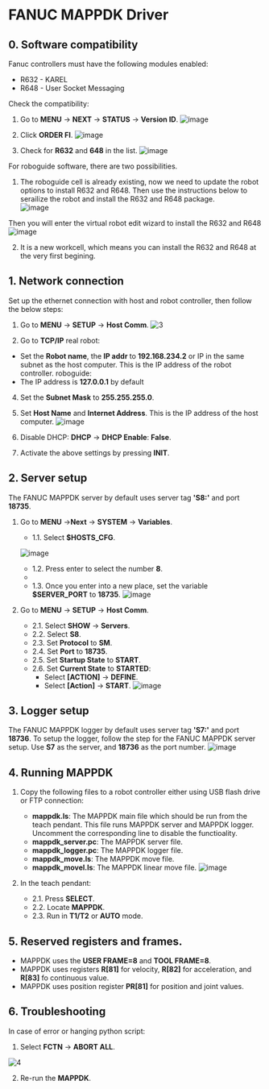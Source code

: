 # FANUC MAPPDK Driver

## 0. Software compatibility
Fanuc controllers must have the following modules enabled:
- R632 - KAREL
- R648 - User Socket Messaging

Check the compatibility:
1. Go to **MENU** -> **NEXT** -> **STATUS** -> **Version ID**.
![image](https://user-images.githubusercontent.com/67538561/169281756-e59e61af-3a40-4c8a-aa00-94123f3ba3e3.png)

3. Click **ORDER FI**.
![image](https://user-images.githubusercontent.com/67538561/169282210-865d139e-1bad-4598-80c0-086461c159a6.png)

4. Check for **R632** and **648** in the list.
![image](https://user-images.githubusercontent.com/67538561/169282483-d85084dc-d572-4bbf-9d5d-dc9057802e01.png)

For roboguide software, there are two possibilities. 
1. The roboguide cell is already existing, now we need to update the robot options to install R632 and R648. Then use the instructions below to serailize the robot and install the R632 and R648 package.  
![image](https://user-images.githubusercontent.com/67538561/169279461-eec2fbec-18d1-46f2-81e9-903dcdb88ba6.png)

Then you will enter the virtual robot edit wizard to install the R632 and R648
![image](https://user-images.githubusercontent.com/67538561/169279787-9e8fac9b-9e72-42d5-8d6e-abfe48e7aec0.png)

2. It is a new workcell, which means you can install the R632 and R648 at the very first begining. 

## 1. Network connection
Set up the ethernet connection with host and robot controller, then follow the below steps:
1. Go to **MENU** -> **SETUP** -> **Host Comm**.
![3](https://user-images.githubusercontent.com/67538561/169283076-5172b547-660e-42f0-9447-cb79ed5f114f.png)

2. Go to **TCP/IP**
  real robot:
  - Set the **Robot name**, the **IP addr** to **192.168.234.2** or IP in the same subnet as the host computer. This is the IP address of the robot controller.
  roboguide: 
  - The IP address is **127.0.0.1** by default
4. Set the **Subnet Mask** to **255.255.255.0**.
5. Set **Host Name** and **Internet Address**. This is the IP address of the host computer.
![image](https://user-images.githubusercontent.com/67538561/169283497-e25bc159-74ef-43d2-b2fe-008b5076b062.png)

6. Disable DHCP: **DHCP** -> **DHCP Enable**: **False**.
7. Activate the above settings by pressing **INIT**.


## 2. Server setup
The FANUC MAPPDK server by default uses server tag **'S8:'** and port **18735**.
1. Go to **MENU** ->**Next** -> **SYSTEM** -> **Variables**.
    * 1.1. Select **$HOSTS_CFG**.
    
    ![image](https://user-images.githubusercontent.com/67538561/169284408-8736d381-c708-4422-989f-58de8743f9f2.png)

    * 1.2. Press enter to select the number **8**.
    *
    * 1.3. Once you enter into a new place, set the variable **$SERVER_PORT** to **18735**.
    ![image](https://user-images.githubusercontent.com/67538561/169285678-88508464-2651-4f4c-8c15-52c67ccf9747.png)

2. Go to **MENU** -> **SETUP** -> **Host Comm**.
    * 2.1. Select **SHOW** -> **Servers**.
    * 2.2. Select **S8**.
    * 2.3. Set **Protocol** to **SM**.
    * 2.4. Set **Port** to **18735**.
    * 2.5. Set **Startup State** to **START**.
    * 2.6. Set **Current State** to **STARTED**:
        * Select **\[ACTION\]** -> **DEFINE**.
        * Select **\[Action\]** -> **START**.
        ![image](https://user-images.githubusercontent.com/67538561/169286175-271bb666-d8c1-4415-a55d-89ab2a65ddf1.png)


## 3. Logger setup
The FANUC MAPPDK logger by default uses server tag **'S7:'** and port **18736**.
To setup the logger, follow the step for the FANUC MAPPDK server setup. Use **S7** as the server, and **18736** as the port number.
![image](https://user-images.githubusercontent.com/67538561/169286578-fc57f24d-32bd-4620-a0f6-2fdd8814a149.png)



## 4. Running MAPPDK
1. Copy the following files to a robot controller either using USB flash drive or FTP connection:
    * **mappdk.ls**: The MAPPDK main file which should be run from the teach pendant. This file runs MAPPDK server and MAPPDK logger. Uncomment the corresponding line to disable the functioality.
    * **mappdk_server.pc**: The MAPPDK server file.
    * **mappdk_logger.pc**: The MAPPDK logger file.
    * **mappdk_move.ls**: The MAPPDK move file.
    * **mappdk_movel.ls**: The MAPPDK linear move file.
   ![image](https://user-images.githubusercontent.com/67538561/169286670-c283a061-9c50-4e21-b844-961c014b33d1.png)

2. In the teach pendant:
    * 2.1. Press **SELECT**.
    * 2.2. Locate **MAPPDK**.
    * 2.3. Run in **T1/T2** or **AUTO** mode.


## 5. Reserved registers and frames.
* MAPPDK uses the **USER FRAME=8** and **TOOL FRAME=8**.
* MAPPDK uses registers **R[81]** for velocity,  **R[82]** for acceleration, and **R[83]** fo continuous value.
* MAPPDK uses position register **PR[81]** for position and joint values.

## 6. Troubleshooting
In case of error or hanging python script:
1. Select **FCTN** -> **ABORT ALL**.

![4](https://user-images.githubusercontent.com/67538561/169287126-a808bb14-61ae-4124-a4db-961fb6c7f8f7.png)

2. Re-run the **MAPPDK**. 
